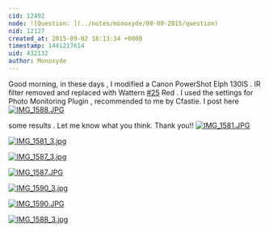 ```yaml
---
cid: 12492
node: ![Question: ](../notes/monoxyde/08-09-2015/question)
nid: 12127
created_at: 2015-09-02 18:13:34 +0000
timestamp: 1441217614
uid: 432132
author: Monoxyde
---
```


Good morning,
in these days , I modified a Canon PowerShot Elph 130IS . IR filter removed and replaced with Wattern [#25](/n/25) Red .
I used the settings for Photo Monitoring Plugin , recommended to me by Cfastie.
I post here
[![IMG_1588.JPG](https://i.publiclab.org/system/images/photos/000/011/424/medium/IMG_1588.JPG)](https://i.publiclab.org/system/images/photos/000/011/424/original/IMG_1588.JPG)

 some results . Let me know what you think. Thank you!!
[![IMG_1581.JPG](https://i.publiclab.org/system/images/photos/000/011/418/medium/IMG_1581.JPG)](https://i.publiclab.org/system/images/photos/000/011/418/original/IMG_1581.JPG)


[![IMG_1581_3.jpg](https://i.publiclab.org/system/images/photos/000/011/419/medium/IMG_1581_3.jpg)](https://i.publiclab.org/system/images/photos/000/011/419/original/IMG_1581_3.jpg)


[![IMG_1587_3.jpg](https://i.publiclab.org/system/images/photos/000/011/420/medium/IMG_1587_3.jpg)](https://i.publiclab.org/system/images/photos/000/011/420/original/IMG_1587_3.jpg)


[![IMG_1587.JPG](https://i.publiclab.org/system/images/photos/000/011/421/medium/IMG_1587.JPG)](https://i.publiclab.org/system/images/photos/000/011/421/original/IMG_1587.JPG)


[![IMG_1590_3.jpg](https://i.publiclab.org/system/images/photos/000/011/422/medium/IMG_1590_3.jpg)](https://i.publiclab.org/system/images/photos/000/011/422/original/IMG_1590_3.jpg)


[![IMG_1590.JPG](https://i.publiclab.org/system/images/photos/000/011/423/medium/IMG_1590.JPG)](https://i.publiclab.org/system/images/photos/000/011/423/original/IMG_1590.JPG)


[![IMG_1588_3.jpg](https://i.publiclab.org/system/images/photos/000/011/425/medium/IMG_1588_3.jpg)](https://i.publiclab.org/system/images/photos/000/011/425/original/IMG_1588_3.jpg)

